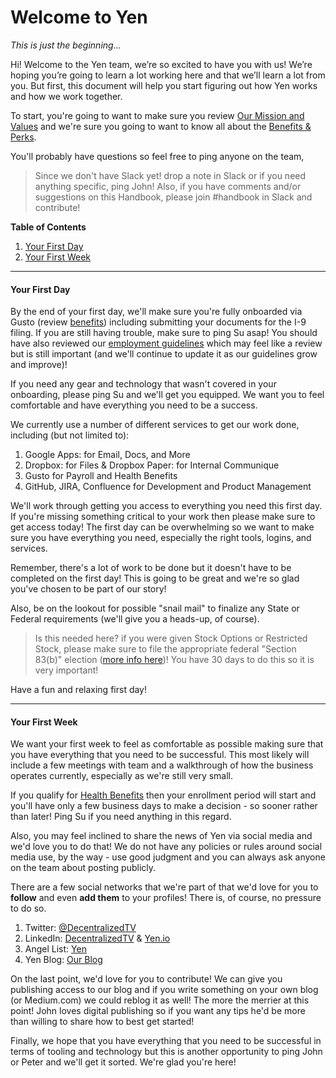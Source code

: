 # Welcome to Yen
*This is just the beginning...*

Hi! Welcome to the Yen team, we’re so excited to have you with us! We’re hoping you’re going to learn a lot working here and that we’ll learn a lot from you. But first, this document will help you start figuring out how Yen works and how we work together.

To start, you're going to want to make sure you review [Our Mission and Values](https://github.com/yenio/handbook/blob/master/0-introduction.md#mission-statement) and we're sure you going to want to know all about the [Benefits & Perks](https://github.com/yenio/handbook/blob/master/2-benefits.md).

You'll probably have questions so feel free to ping anyone on the team,

>Since we don't have Slack yet! drop a note in Slack or if you need anything specific, ping John! Also, if you have comments and/or suggestions on this Handbook, please join #handbook in Slack and contribute!

**Table of Contents**

1. [Your First Day](https://github.com/yenio/handbook/blob/master/1-onboarding.md#your-first-day)
2. [Your First Week](https://github.com/yenio/handbook/blob/master/1-onboarding.md#your-first-week)

***

#### Your First Day

By the end of your first day, we'll make sure you're fully onboarded via Gusto (review [benefits](https://github.com/yenio/handbook/blob/master/2-benefits.md)) including submitting your documents for the I-9 filing. If you are still having trouble, make sure to ping Su asap! You should have also reviewed our [employment guidelines](https://github.com/yenio/handbook/blob/master/3-employment.md) which may feel like a review but is still important (and we'll continue to update it as our guidelines grow and improve)!

If you need any gear and technology that wasn't covered in your onboarding, please ping Su and we'll get you equipped. We want you to feel comfortable and have everything you need to be a success.

We currently use a number of different services to get our work done, including (but not limited to):

1. Google Apps: for Email, Docs, and More
2. Dropbox: for Files & Dropbox Paper: for Internal Communique
3. Gusto for Payroll and Health Benefits
4. GitHub, JIRA, Confluence for Development and Product Management

We'll work through getting you access to everything you need this first day. If you're missing something critical to your work then please make sure to get access today! The first day can be overwhelming so we want to make sure you have everything you need, especially the right tools, logins, and services.

Remember, there's a lot of work to be done but it doesn't have to be completed on the first day! This is going to be great and we're so glad you've chosen to be part of our story!

Also, be on the lookout for possible "snail mail" to finalize any State or Federal requirements (we'll give you a heads-up, of course).

>Is this needed here? if you were given Stock Options or Restricted Stock, please make sure to file the appropriate federal "Section 83(b)" election ([more info here](https://www.cooleygo.com/what-is-a-section-83b-election/))! You have 30 days to do this so it is very important!

Have a fun and relaxing first day!

***

#### Your First Week

We want your first week to feel as comfortable as possible making sure that you have everything that you need to be successful. This most likely will include a few meetings with team and a walkthrough of how the business operates currently, especially as we're still very small.

If you qualify for [Health Benefits](https://github.com/yenio/handbook/blob/master/2-benefits.md) then your enrollment period will start and you'll have only a few business days to make a decision - so sooner rather than later! Ping Su if you need anything in this regard.

Also, you may feel inclined to share the news of Yen via social media and we'd love you to do that! We do not have any policies or rules around social media use, by the way - use good judgment and you can always ask anyone on the team about posting publicly.

There are a few social networks that we're part of that we'd love for you to **follow** and even **add them** to your profiles! There is, of course, no pressure to do so.

1. Twitter: [@DecentralizedTV](http://twitter.com/decentralizedtv)
2. LinkedIn: [DecentralizedTV](https://www.linkedin.com/company/decentralized/)
& [Yen.io](https://www.linkedin.com/company/yen-io)
3. Angel List: [Yen](https://angel.co/yen)
4. Yen Blog: [Our Blog](https://blog.yen.io/)

On the last point, we'd love for you to contribute! We can give you publishing access to our blog and if you write something on your own blog (or Medium.com) we could reblog it as well! The more the merrier at this point! John loves digital publishing so if you want any tips he'd be more than willing to share how to best get started!

Finally, we hope that you have everything that you need to be successful in terms of tooling and technology but this is another opportunity to ping John or Peter and we'll get it sorted. We're glad you're here!
